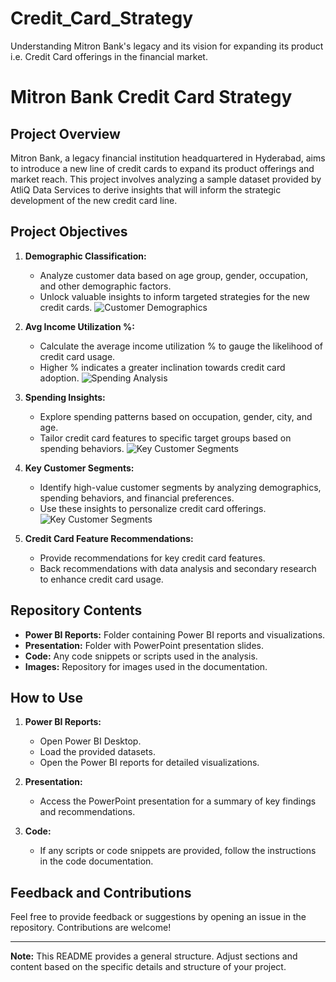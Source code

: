 # Credit_Card_Strategy
Understanding Mitron Bank's legacy and its vision for expanding its product i.e. Credit Card offerings in the financial market.
# Mitron Bank Credit Card Strategy

## Project Overview

Mitron Bank, a legacy financial institution headquartered in Hyderabad, aims to introduce a new line of credit cards to expand its product offerings and market reach. This project involves analyzing a sample dataset provided by AtliQ Data Services to derive insights that will inform the strategic development of the new credit card line.

## Project Objectives

1. **Demographic Classification:**
   - Analyze customer data based on age group, gender, occupation, and other demographic factors.
   - Unlock valuable insights to inform targeted strategies for the new credit cards.
![Customer Demographics](insert_image_url_here)

2. **Avg Income Utilization %:**
   - Calculate the average income utilization % to gauge the likelihood of credit card usage.
   - Higher % indicates a greater inclination towards credit card adoption.
![Spending Analysis](insert_image_url_here)

3. **Spending Insights:**
   - Explore spending patterns based on occupation, gender, city, and age.
   - Tailor credit card features to specific target groups based on spending behaviors.
![Key Customer Segments](insert_image_url_here)

4. **Key Customer Segments:**
   - Identify high-value customer segments by analyzing demographics, spending behaviors, and financial preferences.
   - Use these insights to personalize credit card offerings.
![Key Customer Segments](insert_image_url_here)

5. **Credit Card Feature Recommendations:**
   - Provide recommendations for key credit card features.
   - Back recommendations with data analysis and secondary research to enhance credit card usage.

## Repository Contents

- **Power BI Reports:** Folder containing Power BI reports and visualizations.
- **Presentation:** Folder with PowerPoint presentation slides.
- **Code:** Any code snippets or scripts used in the analysis.
- **Images:** Repository for images used in the documentation.

## How to Use

1. **Power BI Reports:**
   - Open Power BI Desktop.
   - Load the provided datasets.
   - Open the Power BI reports for detailed visualizations.

2. **Presentation:**
   - Access the PowerPoint presentation for a summary of key findings and recommendations.

3. **Code:**
   - If any scripts or code snippets are provided, follow the instructions in the code documentation.

## Feedback and Contributions

Feel free to provide feedback or suggestions by opening an issue in the repository. Contributions are welcome!

---

**Note:** This README provides a general structure. Adjust sections and content based on the specific details and structure of your project.
